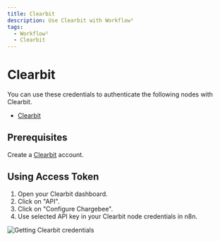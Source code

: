 ```yaml
---
title: Clearbit
description: Use Clearbit with Workflow²
tags:
  - Workflow²
  - Clearbit
---
```

# Clearbit

You can use these credentials to authenticate the following nodes with Clearbit.
- [Clearbit](/workflow/integrations/nodes/n8n-nodes-base.clearbit/)


## Prerequisites

Create a [Clearbit](https://www.clearbit.com/) account.


## Using Access Token

1. Open your Clearbit dashboard.
2. Click on "API".
3. Click on "Configure Chargebee".
4. Use selected API key in your Clearbit node credentials in n8n.


![Getting Clearbit credentials](/_images/integrations/credentials/clearbit/using-access-token.gif)
